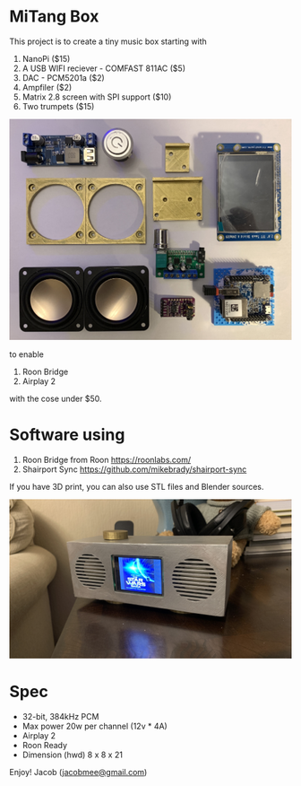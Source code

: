 # MiTang Box

This project is to create a tiny music box starting with 
1) NanoPi ($15)
2) A USB WIFI reciever - COMFAST 811AC ($5)
3) DAC - PCM5201a ($2)
4) Ampfiler ($2)
5) Matrix 2.8 screen with SPI support ($10)
6) Two trumpets ($15)

![The parts](https://github.com/jacobmee/mitangbox/blob/master/parts.JPG)

to enable
1) Roon Bridge
2) Airplay 2

with the cose under $50.

# Software using
1) Roon Bridge from Roon https://roonlabs.com/
2) Shairport Sync https://github.com/mikebrady/shairport-sync

If you have 3D print, you can also use STL files and Blender sources.

![The Box](https://github.com/jacobmee/mitangbox/blob/master/musicbox.JPG)


# Spec
* 32-bit, 384kHz PCM 
* Max power 20w per channel (12v * 4A)
* Airplay 2
* Roon Ready
* Dimension (hwd) 8 x 8 x 21


Enjoy!
Jacob (jacobmee@gmail.com)

